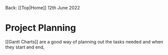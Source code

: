 Back: [[Top|Home]]
12th June 2022

# Project Planning



[[Gantt Charts]] are a good way of planning out the tasks needed and when they start and end, 

